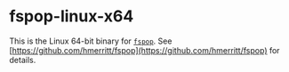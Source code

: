 # fspop-linux-x64

This is the Linux 64-bit binary for [`fspop`](https://github.com/hmerritt/fspop). See [https://github.com/hmerritt/fspop](https://github.com/hmerritt/fspop) for details.
